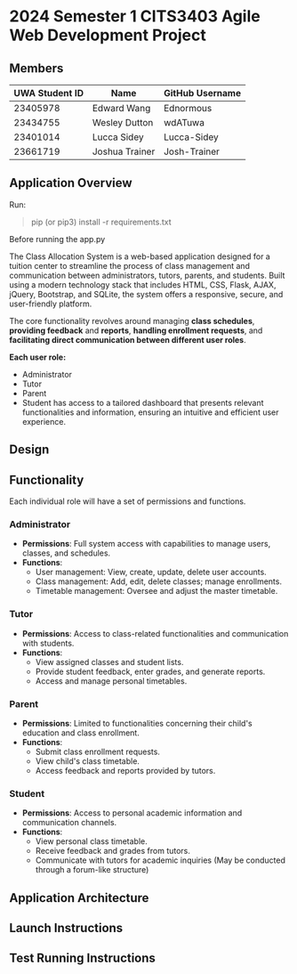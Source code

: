 # 2024 Semester 1 CITS3403 Agile Web Development Project

## Members
| UWA Student ID | Name           | GitHub Username |
|--------|----------------|-----------------|
| 23405978 | Edward Wang       | Ednormous         |
| 23434755 | Wesley Dutton     | wdATuwa           |
| 23401014 | Lucca Sidey    |  Lucca-Sidey     |
| 23661719 | Joshua Trainer  |  Josh-Trainer    |

## Application Overview

Run:

> pip (or pip3) install -r requirements.txt 

Before running the app.py

The Class Allocation System is a web-based application designed for a tuition center to streamline the process of class management and communication between administrators, tutors, parents, and students. Built using a modern technology stack that includes HTML, CSS, Flask, AJAX, jQuery, Bootstrap, and SQLite, the system offers a responsive, secure, and user-friendly platform.

The core functionality revolves around managing **class schedules**, **providing feedback** and **reports**, **handling enrollment requests**, and **facilitating direct communication between different user roles**. 

**Each user role:**
- Administrator 
- Tutor
- Parent
- Student
has access to a tailored dashboard that presents relevant functionalities and information, ensuring an intuitive and efficient user experience.
   
## Design

## Functionality

Each individual role will have a set of permissions and functions.

### Administrator

- **Permissions**: Full system access with capabilities to manage users, classes, and schedules.
- **Functions**:
  - User management: View, create, update, delete user accounts.
  - Class management: Add, edit, delete classes; manage enrollments.
  - Timetable management: Oversee and adjust the master timetable.

### Tutor

- **Permissions**: Access to class-related functionalities and communication with students.
- **Functions**:
  - View assigned classes and student lists.
  - Provide student feedback, enter grades, and generate reports.
  - Access and manage personal timetables.

### Parent

- **Permissions**: Limited to functionalities concerning their child's education and class enrollment.
- **Functions**:
  - Submit class enrollment requests.
  - View child's class timetable.
  - Access feedback and reports provided by tutors.

### Student

- **Permissions**: Access to personal academic information and communication channels.
- **Functions**:
  - View personal class timetable.
  - Receive feedback and grades from tutors.
  - Communicate with tutors for academic inquiries (May be conducted through a forum-like structure)


## Application Architecture

## Launch Instructions

## Test Running Instructions
